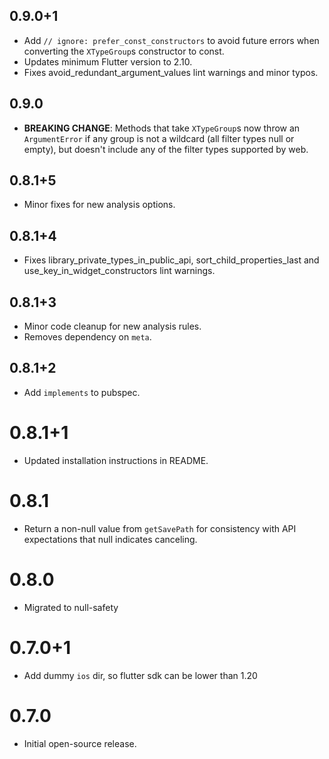 ## 0.9.0+1

* Add `// ignore: prefer_const_constructors` to avoid future errors when converting the `XTypeGroup`s constructor to const.
* Updates minimum Flutter version to 2.10.
* Fixes avoid_redundant_argument_values lint warnings and minor typos.

## 0.9.0

* **BREAKING CHANGE**: Methods that take `XTypeGroup`s now throw an
  `ArgumentError` if any group is not a wildcard (all filter types null or
  empty), but doesn't include any of the filter types supported by web.

## 0.8.1+5

* Minor fixes for new analysis options.

## 0.8.1+4

* Fixes library_private_types_in_public_api, sort_child_properties_last and use_key_in_widget_constructors
  lint warnings.

## 0.8.1+3

* Minor code cleanup for new analysis rules.
* Removes dependency on `meta`.

## 0.8.1+2

* Add `implements` to pubspec.

# 0.8.1+1

- Updated installation instructions in README.

# 0.8.1

- Return a non-null value from `getSavePath` for consistency with
  API expectations that null indicates canceling.

# 0.8.0

- Migrated to null-safety

# 0.7.0+1

- Add dummy `ios` dir, so flutter sdk can be lower than 1.20

# 0.7.0

- Initial open-source release.
